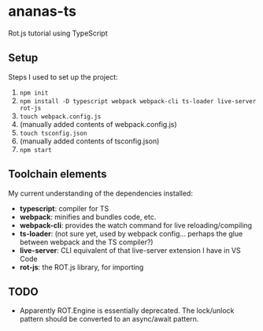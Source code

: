 # ananas-ts
Rot.js tutorial using TypeScript

## Setup

Steps I used to set up the project:

1. `npm init`
2. `npm install -D typescript webpack webpack-cli ts-loader live-server rot-js`
3. `touch webpack.config.js`
4. (manually added contents of webpack.config.js)
5. `touch tsconfig.json`
6. (manually added contents of tsconfig.json)
7. `npm start`

## Toolchain elements

My current understanding of the dependencies installed:

- **typescript**: compiler for TS
- **webpack**: minifies and bundles code, etc.
- **webpack-cli**: provides the watch command for live reloading/compiling
- **ts-loader**: (not sure yet, used by webpack config... perhaps the glue between webpack and the TS compiler?)
- **live-server**: CLI equivalent of that live-server extension I have in VS Code
- **rot-js**: the ROT.js library, for importing

## TODO

* Apparently ROT.Engine is essentially deprecated. The lock/unlock pattern should be converted to an async/await pattern.
